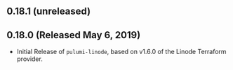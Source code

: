 ## 0.18.1 (unreleased)

## 0.18.0 (Released May 6, 2019)

- Initial Release of `pulumi-linode`, based on v1.6.0 of the Linode Terraform provider.
